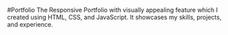 #Portfolio
The Responsive Portfolio with visually appealing feature which I created using HTML, CSS, and JavaScript. It showcases my skills, projects, and experience.
